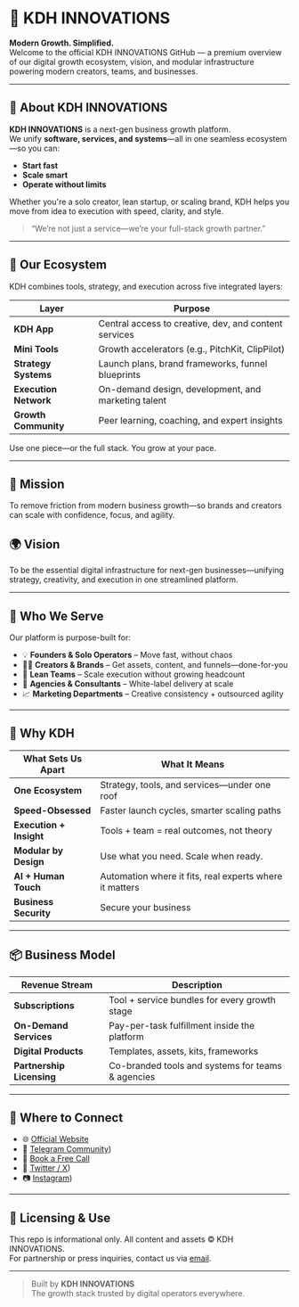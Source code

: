 # 💼 KDH INNOVATIONS

**Modern Growth. Simplified.**  
Welcome to the official KDH INNOVATIONS GitHub — a premium overview of our digital growth ecosystem, vision, and modular infrastructure powering modern creators, teams, and businesses.

---

## 🚀 About KDH INNOVATIONS

**KDH INNOVATIONS** is a next-gen business growth platform.  
We unify **software, services, and systems**—all in one seamless ecosystem—so you can:

- **Start fast**
- **Scale smart**
- **Operate without limits**

Whether you're a solo creator, lean startup, or scaling brand, KDH helps you move from idea to execution with speed, clarity, and style.

> “We’re not just a service—we’re your full-stack growth partner.”

---

## 🧩 Our Ecosystem

KDH combines tools, strategy, and execution across five integrated layers:

| Layer               | Purpose                                                |
|---------------------|--------------------------------------------------------|
| **KDH App**         | Central access to creative, dev, and content services  |
| **Mini Tools**      | Growth accelerators (e.g., PitchKit, ClipPilot)        |
| **Strategy Systems**| Launch plans, brand frameworks, funnel blueprints      |
| **Execution Network**| On-demand design, development, and marketing talent    |
| **Growth Community**| Peer learning, coaching, and expert insights           |

Use one piece—or the full stack. You grow at your pace.

---

## 🎯 Mission

To remove friction from modern business growth—so brands and creators can scale with confidence, focus, and agility.

## 🌍 Vision

To be the essential digital infrastructure for next-gen businesses—unifying strategy, creativity, and execution in one streamlined platform.

---

## 👥 Who We Serve

Our platform is purpose-built for:

- 💡 **Founders & Solo Operators** – Move fast, without chaos
- 🧑‍🎨 **Creators & Brands** – Get assets, content, and funnels—done-for-you
- 🏢 **Lean Teams** – Scale execution without growing headcount
- 🧠 **Agencies & Consultants** – White-label delivery at scale
- 📈 **Marketing Departments** – Creative consistency + outsourced agility

---

## 🧠 Why KDH

| What Sets Us Apart     | What It Means                                  |
|------------------------|-------------------------------------------------|
| **One Ecosystem**      | Strategy, tools, and services—under one roof    |
| **Speed-Obsessed**     | Faster launch cycles, smarter scaling paths     |
| **Execution + Insight**| Tools + team = real outcomes, not theory        |
| **Modular by Design**  | Use what you need. Scale when ready.            |
| **AI + Human Touch**   | Automation where it fits, real experts where it matters |
| **Business Security**   | Secure your business |

---

## 📦 Business Model

| Revenue Stream        | Description                                      |
|------------------------|--------------------------------------------------|
| **Subscriptions**      | Tool + service bundles for every growth stage    |
| **On-Demand Services** | Pay-per-task fulfillment inside the platform     |
| **Digital Products**   | Templates, assets, kits, frameworks              |
| **Partnership Licensing**| Co-branded tools and systems for teams & agencies |

---

## 📢 Where to Connect

- 🌐 [Official Website](https://kdh-innovations.github.io)
- 📲 [Telegram Community](https://t.me/KDH_Innovations))
- 📅 [Book a Free Call](https://calendly.com/kdh-innovations/30min)
- 📣 [Twitter / X](https://x.com/KDH_INNOVATIONS))
- 📷 [Instagram](https://instagram.com/kdh_innovations))

---

## 📄 Licensing & Use

This repo is informational only. All content and assets © KDH INNOVATIONS.  
For partnership or press inquiries, contact us via [email](mailto:kdh.innovations@gmail.com).

---

> Built by **KDH INNOVATIONS**  
> The growth stack trusted by digital operators everywhere.
